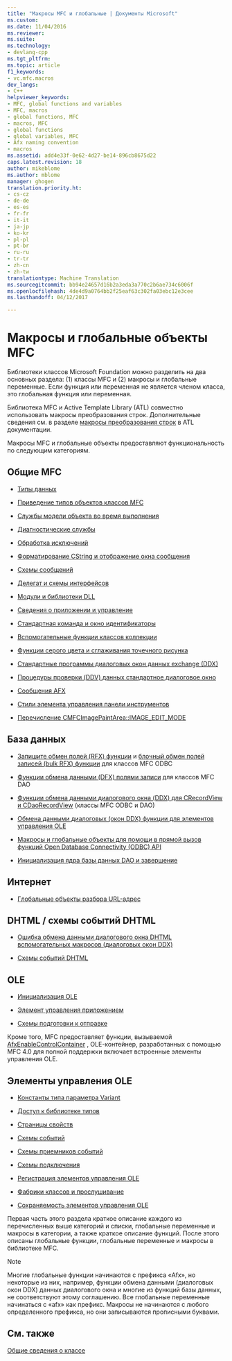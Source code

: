 ```yaml
---
title: "Макросы MFC и глобальные | Документы Microsoft"
ms.custom: 
ms.date: 11/04/2016
ms.reviewer: 
ms.suite: 
ms.technology:
- devlang-cpp
ms.tgt_pltfrm: 
ms.topic: article
f1_keywords:
- vc.mfc.macros
dev_langs:
- C++
helpviewer_keywords:
- MFC, global functions and variables
- MFC, macros
- global functions, MFC
- macros, MFC
- global functions
- global variables, MFC
- Afx naming convention
- macros
ms.assetid: add4e33f-0e62-4d27-be14-896cb8675d22
caps.latest.revision: 18
author: mikeblome
ms.author: mblome
manager: ghogen
translation.priority.ht:
- cs-cz
- de-de
- es-es
- fr-fr
- it-it
- ja-jp
- ko-kr
- pl-pl
- pt-br
- ru-ru
- tr-tr
- zh-cn
- zh-tw
translationtype: Machine Translation
ms.sourcegitcommit: bb94e24657d16b2a3eda3a770c2b6ae734c6006f
ms.openlocfilehash: 4de4d9a0764bb2f25eaf63c302fa03ebc12e3cee
ms.lasthandoff: 04/12/2017

---
```

# <a name="mfc-macros-and-globals"></a>Макросы и глобальные объекты MFC
Библиотеки классов Microsoft Foundation можно разделить на два основных раздела: (1) классы MFC и (2) макросы и глобальные переменные. Если функция или переменная не является членом класса, это глобальная функция или переменная.  
  
 Библиотека MFC и Active Template Library (ATL) совместно использовать макросы преобразования строк. Дополнительные сведения см. в разделе [макросы преобразования строк](../../atl/reference/string-conversion-macros.md) в ATL документации.  
  
 Макросы MFC и глобальные объекты предоставляют функциональность по следующим категориям.  
  
## <a name="general-mfc"></a>Общие MFC  
  
-   [Типы данных](data-types-mfc.md)  
  
-   [Приведение типов объектов классов MFC](type-casting-of-mfc-class-objects.md)  
  
-   [Службы модели объекта во время выполнения](run-time-object-model-services.md)  
  
-   [Диагностические службы](diagnostic-services.md)  
  
-   [Обработка исключений](exception-processing.md)  
  
-   [Форматирование CString и отображение окна сообщения](cstring-formatting-and-message-box-display.md)  
  
-   [Схемы сообщений](message-map-macros-mfc.md)  

-   [Делегат и схемы интерфейсов](delegate-and-interface-maps.md)

-   [Модули и библиотеки DLL](extension-dll-macros.md)
  
-   [Сведения о приложении и управление](application-information-and-management.md)  
  
-   [Стандартная команда и окно идентификаторы](standard-command-and-window-ids.md)  
  
-   [Вспомогательные функции классов коллекции](collection-class-helpers.md)  
  
-   [Функции серого цвета и сглаживания точечного рисунка](gray-and-dithered-bitmap-functions.md)  
  
-   [Стандартные программы диалоговых окон данных exchange (DDX)](standard-dialog-data-exchange-routines.md)  
  
-   [Процедуры проверки (DDV) данных стандартное диалоговое окно](standard-dialog-data-validation-routines.md)  
  
-   [Сообщения AFX](afx-messages.md)  
  
-   [Стили элемента управления панели инструментов](toolbar-control-styles.md)  
  
-   [Перечисление CMFCImagePaintArea::IMAGE_EDIT_MODE](cmfcimagepaintarea-image-edit-mode-enumeration.md)  

  
## <a name="database"></a>База данных  
  
-   [Запишите обмен полей (RFX) функции](record-field-exchange-functions.md) и [блочный обмен полей записей (bulk RFX) функции](record-field-exchange-functions.md) для классов MFC ODBC  
  
-   [Функции обмена данными (DFX) полями записи](record-field-exchange-functions.md) для классов MFC DAO  
  
-   [Функции обмена данными диалогового окна (DDX) для CRecordView и CDaoRecordView](dialog-data-exchange-functions-for-crecordview-and-cdaorecordview.md) (классы MFC ODBC и DAO)  
  
-   [Обмена данными диалоговых (окон DDX) функции для элементов управления OLE](dialog-data-exchange-functions-for-ole-controls.md)  
  
-   [Макросы и глобальные объекты для помощи в прямой вызов функций Open Database Connectivity (ODBC) API](database-macros-and-globals.md)  
  
-   [Инициализация ядра базы данных DAO и завершение](dao-database-engine-initialization-and-termination.md)  
  
## <a name="internet"></a>Интернет  
  
-   [Глобальные объекты разбора URL-адрес](internet-url-parsing-globals.md)  
  
## <a name="dhtml--dhtml-event-maps"></a>DHTML / схемы событий DHTML  
  
-   [Ошибка обмена данными диалогового окна DHTML вспомогательных макросов (диалоговых окон DDX)](ddx-dhtml-helper-macros.md)  
  
-   [Схемы событий DHTML](dhtml-event-maps.md)  
  
## <a name="ole"></a>OLE  
  
-   [Инициализация OLE](ole-initialization.md)  
  
-   [Элемент управления приложением](application-control.md)  
  
-   [Схемы подготовки к отправке](dispatch-maps.md)  
  
 Кроме того, MFC предоставляет функции, вызываемой [AfxEnableControlContainer](ole-initialization.md#afxenablecontrolcontainer) , OLE-контейнер, разработанных с помощью MFC 4.0 для полной поддержки включает встроенные элементы управления OLE.  
  
## <a name="ole-controls"></a>Элементы управления OLE  
  
-   [Константы типа параметра Variant](variant-parameter-type-constants.md)  
  
-   [Доступ к библиотеке типов](type-library-access.md)  
  
-   [Страницы свойств](property-pages-mfc.md)  
  
-   [Схемы событий](event-maps.md)  
  
-   [Схемы приемников событий](event-sink-maps.md)  
  
-   [Схемы подключения](connection-maps.md)  
  
-   [Регистрация элементов управления OLE](registering-ole-controls.md)  
  
-   [Фабрики классов и прослушивание](class-factories-and-licensing.md)  
  
-   [Сохраняемость элементов управления OLE](persistence-of-ole-controls.md)  
  
 Первая часть этого раздела краткое описание каждого из перечисленных выше категорий и списки, глобальные переменные и макросы в категории, а также краткое описание функций. После этого описаны глобальные функции, глобальные переменные и макросы в библиотеке MFC.  
  
> [!NOTE]
>  Многие глобальные функции начинаются с префикса «Afx», но некоторые из них, например, функции обмена данными (диалоговых окон DDX) данных диалогового окна и многие из функций базы данных, не соответствуют этому соглашению. Все глобальные переменные начинаться с «afx» как префикс. Макросы не начинаются с любого определенного префикса, но они записываются прописными буквами.  
  
## <a name="see-also"></a>См. также  
 [Общие сведения о классе](../../mfc/class-library-overview.md)




